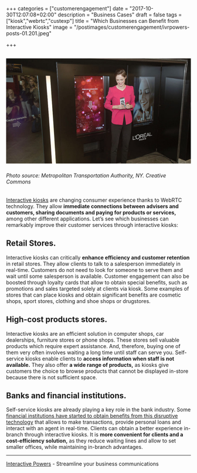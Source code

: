 +++
categories = ["customerengagement"]
date = "2017-10-30T12:07:08+02:00"
description = "Business Cases"
draft = false
tags = ["kiosk","webrtc","custexp"]
title = "Which Businesses can Benefit from Interactive Kiosks"
image = "/postimages/customerengagement/ivrpowers-posts-01.201.jpeg"

+++

![Girl presenting kiosk](/postimages/customerengagement/ivrpowers-posts-01.201.jpeg)
--------
###### Photo source: Metropolitan Transportation Authority, NY. Creative Commons


[Interactive kiosks]( http://blog.ivrpowers.com/post/technologies/what-is-kiosk/) are changing consumer experience thanks to WebRTC technology. They allow **immediate connections between advisers and customers, sharing documents and paying for products or services,** among other different applications. Let’s see which businesses can remarkably improve their customer services through interactive kiosks:
 
 
 
## Retail Stores.
 
Interactive kiosks can critically **enhance efficiency and customer retention** in retail stores. They allow clients to talk to a salesperson immediately in real-time. Customers do not need to look for someone to serve them and wait until some salesperson is available. Customer engagement can also be boosted through loyalty cards that allow to obtain special benefits, such as promotions and sales targeted solely at clients via kiosk. Some examples of stores that can place kiosks and obtain significant benefits are cosmetic shops, sport stores, clothing and shoe shops or drugstores.
 
 
 
## High-cost products stores.
 
Interactive kiosks are an efficient solution in computer shops, car dealerships, furniture stores or phone shops. These stores sell valuable products which require expert assistance. And, therefore, buying one of them very often involves waiting a long time until staff can serve you. Self-service kiosks enable clients to **access information when staff is not available.** They also offer **a wide range of products,** as kiosks give customers the choice to browse products that cannot be displayed in-store because there is not sufficient space.
 
 
 
## Banks and financial institutions.
 
Self-service kiosks are already playing a key role in the bank industry. Some [financial institutions have started to obtain benefits from this disruptive technology]( https://biztechmagazine.com/article/2017/08/credit-unions-tap-video-tech-connect-customers) that allows to make transactions, provide personal loans and interact with an agent in real-time. Clients can obtain a better experience in-branch through interactive kiosks. It is **more convenient for clients and a cost-efficiency solution,** as they reduce waiting lines and allow to set smaller offices, while maintaining in-branch advantages.
 
 

---
[Interactive Powers](http://www.ivrpowers.com/ ) - Streamline your business communications







